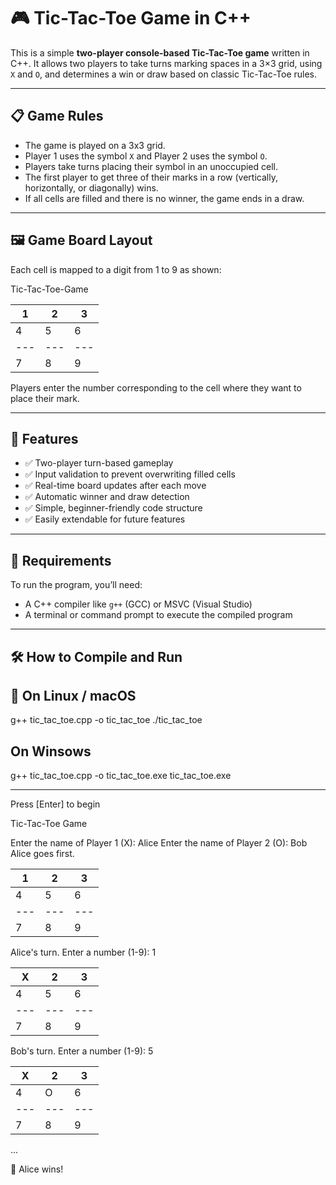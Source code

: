 # 🎮 Tic-Tac-Toe Game in C++

This is a simple **two-player console-based Tic-Tac-Toe game** written in C++. It allows two players to take turns marking spaces in a 3×3 grid, using `X` and `O`, and determines a win or draw based on classic Tic-Tac-Toe rules.

---

## 📋 Game Rules

- The game is played on a 3x3 grid.
- Player 1 uses the symbol `X` and Player 2 uses the symbol `O`.
- Players take turns placing their symbol in an unoccupied cell.
- The first player to get three of their marks in a row (vertically, horizontally, or diagonally) wins.
- If all cells are filled and there is no winner, the game ends in a draw.

---

## 🖼️ Game Board Layout

Each cell is mapped to a digit from 1 to 9 as shown:

 Tic-Tac-Toe-Game

  1 | 2 | 3
---|---|---
 4 | 5 | 6
---|---|---
 7 | 8 | 9


 
Players enter the number corresponding to the cell where they want to place their mark.

---

## 🚀 Features

- ✅ Two-player turn-based gameplay
- ✅ Input validation to prevent overwriting filled cells
- ✅ Real-time board updates after each move
- ✅ Automatic winner and draw detection
- ✅ Simple, beginner-friendly code structure
- ✅ Easily extendable for future features

---

## 🔧 Requirements

To run the program, you’ll need:

- A C++ compiler like `g++` (GCC) or MSVC (Visual Studio)
- A terminal or command prompt to execute the compiled program

---

## 🛠️ How to Compile and Run

## 🐧 On Linux / macOS


g++ tic_tac_toe.cpp -o tic_tac_toe
./tic_tac_toe

## On Winsows

g++ tic_tac_toe.cpp -o tic_tac_toe.exe
tic_tac_toe.exe

---


Press [Enter] to begin

Tic-Tac-Toe Game

Enter the name of Player 1 (X): Alice
Enter the name of Player 2 (O): Bob
Alice goes first.

 1 | 2 | 3
---|---|---
 4 | 5 | 6
---|---|---
 7 | 8 | 9

Alice's turn. Enter a number (1-9): 1

 X | 2 | 3
---|---|---
 4 | 5 | 6
---|---|---
 7 | 8 | 9

Bob's turn. Enter a number (1-9): 5

 X | 2 | 3
---|---|---
 4 | O | 6
---|---|---
 7 | 8 | 9

...

🎉 Alice wins!

